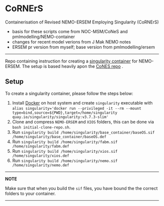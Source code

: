 # CoRNErS
Containerisation of Revised NEMO-ERSEM Employing Singularity (CoRNErS)

- basis for these scripts come from NOC-MSM/CoNeS and pmlmodelling/NEMO-container
- changes for recent model verions from J Mak NEMO notes
- ERSEM pr version from myself; base version from pmlmodelling/ersem

---

Repo containing instruction for creating a [singularity container](https://sylabs.io/guides/3.5/user-guide/introduction.html) for NEMO-ERSEM. The setup is based heavily apon the [CoNES repo](https://github.com/NOC-MSM/CoNES) .

## Setup

To create a singularity container, please follow the steps below:

1. Install [Docker](https://docs.docker.com/get-docker/) on host system and create `singularity` executable with `alias singularity='docker run --privileged -it --rm --mount type=bind,source=${PWD},target=/home/singularity quay.io/singularity/singularity:v3.7.3-slim'`
2. Clone and compress `NEMO-ERSEM` and `XIOS` folders, this can be done via `bash initial-clone-repo.sh`.
3. Run `singularity build /home/singularity/base_container/baseOS.sif /home/singularity/base_container/baseOS.def`
4. Run `singularity build /home/singularity/fabm.sif /home/singularity/fabm.def`
5. Run `singularity build /home/singularity/xios.sif /home/singularity/xios.def`
6. Run `singularity build /home/singularity/nemo.sif /home/singularity/nemo.def`

---
**NOTE**

Make sure that when you build the `sif` files, you have bound the the correct folders to your container.

---
